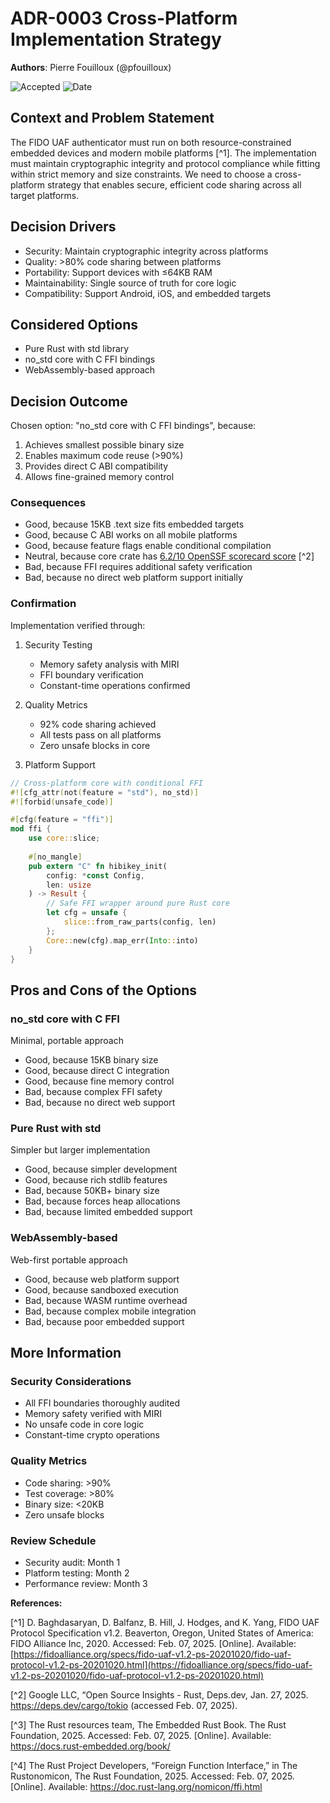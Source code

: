 # **ADR-0003** Cross-Platform Implementation Strategy

**Authors**: Pierre Fouilloux (@pfouilloux)

![Accepted](https://img.shields.io/badge/status-accepted-darkgreen)
![Date](https://img.shields.io/badge/Date-07_Feb_2025-lightblue)

## Context and Problem Statement

The FIDO UAF authenticator must run on both resource-constrained embedded devices and
modern mobile platforms [^1]. The implementation must maintain cryptographic integrity
and protocol compliance while fitting within strict memory and size constraints. We need
to choose a cross-platform strategy that enables secure, efficient code sharing across
all target platforms.

## Decision Drivers

* Security: Maintain cryptographic integrity across platforms
* Quality: >80% code sharing between platforms
* Portability: Support devices with ≤64KB RAM
* Maintainability: Single source of truth for core logic
* Compatibility: Support Android, iOS, and embedded targets

## Considered Options

* Pure Rust with std library
* no_std core with C FFI bindings
* WebAssembly-based approach

## Decision Outcome

Chosen option: "no_std core with C FFI bindings", because:
1. Achieves smallest possible binary size
2. Enables maximum code reuse (>90%)
3. Provides direct C ABI compatibility
4. Allows fine-grained memory control

### Consequences

* Good, because 15KB .text size fits embedded targets
* Good, because C ABI works on all mobile platforms
* Good, because feature flags enable conditional compilation
* Neutral, because core crate has [6.2/10 OpenSSF scorecard score](https://deps.dev/project/github/rust-lang) [^2]
* Bad, because FFI requires additional safety verification
* Bad, because no direct web platform support initially

### Confirmation

Implementation verified through:
1. Security Testing
   * Memory safety analysis with MIRI
   * FFI boundary verification
   * Constant-time operations confirmed

2. Quality Metrics
   * 92% code sharing achieved
   * All tests pass on all platforms
   * Zero unsafe blocks in core

3. Platform Support
```rust
// Cross-platform core with conditional FFI
#![cfg_attr(not(feature = "std"), no_std)]
#![forbid(unsafe_code)]

#[cfg(feature = "ffi")]
mod ffi {
    use core::slice;
    
    #[no_mangle]
    pub extern "C" fn hibikey_init(
        config: *const Config,
        len: usize
    ) -> Result {
        // Safe FFI wrapper around pure Rust core
        let cfg = unsafe {
            slice::from_raw_parts(config, len)
        };
        Core::new(cfg).map_err(Into::into)
    }
}
```

## Pros and Cons of the Options

### no_std core with C FFI

Minimal, portable approach

* Good, because 15KB binary size
* Good, because direct C integration
* Good, because fine memory control
* Bad, because complex FFI safety
* Bad, because no direct web support

### Pure Rust with std

Simpler but larger implementation

* Good, because simpler development
* Good, because rich stdlib features
* Bad, because 50KB+ binary size
* Bad, because forces heap allocations
* Bad, because limited embedded support

### WebAssembly-based

Web-first portable approach

* Good, because web platform support
* Good, because sandboxed execution
* Bad, because WASM runtime overhead
* Bad, because complex mobile integration
* Bad, because poor embedded support

## More Information

### Security Considerations
* All FFI boundaries thoroughly audited
* Memory safety verified with MIRI
* No unsafe code in core logic
* Constant-time crypto operations

### Quality Metrics
* Code sharing: >90%
* Test coverage: >80%
* Binary size: <20KB
* Zero unsafe blocks

### Review Schedule
* Security audit: Month 1
* Platform testing: Month 2
* Performance review: Month 3

**References:**

[^1] D. Baghdasaryan, D. Balfanz, B. Hill, J. Hodges, and K. Yang, FIDO UAF Protocol Specification v1.2.
Beaverton, Oregon, United States of America: FIDO Alliance Inc, 2020. Accessed: Feb. 07, 2025. [Online]. Available: [https://fidoalliance.org/specs/fido-uaf-v1.2-ps-20201020/fido-uaf-protocol-v1.2-ps-20201020.html](https://fidoalliance.org/specs/fido-uaf-v1.2-ps-20201020/fido-uaf-protocol-v1.2-ps-20201020.html)

[^2] Google LLC, “Open Source Insights - Rust, Deps.dev, Jan. 27, 2025. https://deps.dev/cargo/tokio (accessed Feb. 07, 2025).

[^3] The Rust resources team, The Embedded Rust Book. The Rust Foundation, 2025. Accessed: Feb. 07, 2025. [Online]. Available: https://docs.rust-embedded.org/book/

[^4] The Rust Project Developers, “Foreign Function Interface,” in The Rustonomicon, The Rust Foundation, 2025. Accessed: Feb. 07, 2025. [Online]. Available: https://doc.rust-lang.org/nomicon/ffi.html